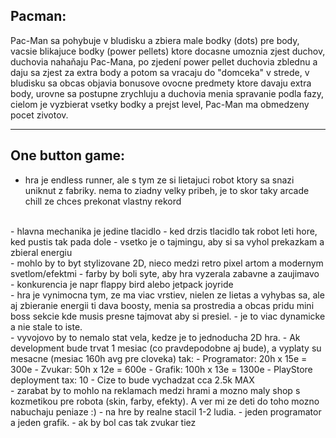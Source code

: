 ## Pacman:

Pac-Man sa pohybuje v bludisku a zbiera male bodky (dots) pre body, vacsie blikajuce bodky (power pellets) ktore docasne umoznia zjest duchov, duchovia nahaňaju Pac-Mana, po zjedení power pellet duchovia zblednu a daju sa zjest za extra body a potom sa vracaju do "domceka" v strede, v bludisku sa obcas objavia bonusove ovocne predmety ktore davaju extra body, urovne sa postupne zrychluju a duchovia menia spravanie podla fazy, cielom je vyzbierat vsetky bodky a prejst level, Pac-Man ma obmedzeny pocet zivotov.

---

## One button game:

- hra je endless runner, ale s tym ze si lietajuci robot ktory sa snazi uniknut z fabriky. nema to ziadny velky pribeh, je to skor taky arcade chill ze chces prekonat vlastny rekord
<br>
- hlavna mechanika je jedine tlacidlo
  - ked drzis tlacidlo tak robot leti hore, ked pustis tak pada dole
  - vsetko je o tajmingu, aby si sa vyhol prekazkam a zbieral energiu
<br>
- mohlo by to byt stylizovane 2D, nieco medzi retro pixel artom a modernym svetlom/efektmi
  - farby by boli syte, aby hra vyzerala zabavne a zaujimavo
<br>
- konkurencia je napr flappy bird alebo jetpack joyride
<br>
- hra je vynimocna tym, ze ma viac vrstiev, nielen ze lietas a vyhybas sa, ale aj zbieranie energii ti dava boosty, menia sa prostredia a obcas pridu mini boss sekcie kde musis presne tajmovat aby si presiel.
  - je to viac dynamicke a nie stale to iste.
<br>
- vyvojovo by to nemalo stat vela, kedze je to jednoducha 2D hra.
  - Ak development bude trvat 1 mesiac (co pravdepodobne aj bude), a vyplaty su mesacne (mesiac 160h avg pre cloveka) tak:
    - Programator: 20h x 15e = 300e
    - Zvukar: 50h x 12e = 600e
    - Grafik: 100h x 13e = 1300e
    - PlayStore deployment tax: 10
    - Cize to bude vychadzat cca 2.5k MAX
<br>
- zarabat by to mohlo na reklamach medzi hrami a mozno maly shop s kozmetikou pre robota (skin, farby, efekty). A ver mi ze deti do toho mozno nabuchaju peniaze :)
- na hre by realne stacil 1-2 ludia.
  - jeden programator a jeden grafik.
  - ak by bol cas tak zvukar tiez